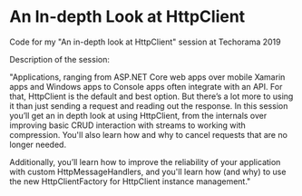 # An In-depth Look at HttpClient
Code for my "An in-depth look at HttpClient" session at Techorama 2019

Description of the session: 

"Applications, ranging from ASP.NET Core web apps over mobile Xamarin apps and Windows apps to Console apps often integrate with an API. For that, HttpClient is the default and best option. But there’s a lot more to using it than just sending a request and reading out the response. In this session you’ll get an in depth look at using HttpClient, from the internals over improving basic CRUD interaction with streams to working with compression. You'll also learn how and why to cancel requests that are no longer needed.

Additionally, you’ll learn how to improve the reliability of your application with custom HttpMessageHandlers, and you'll learn how (and why) to use the new HttpClientFactory for HttpClient instance management."
